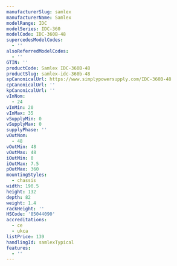```yaml
---
manufacturerSlug: samlex
manufacturerName: Samlex
modelRange: IDC
modelSeries: IDC-360
modelCode: IDC-360B-48
supercedesModelCodes:
  - ''
alsoReferredModelCodes:
  - ''
GTIN: ''
productCode: Samlex IDC-360B-48
productSlug: samlex-idc-360b-48
spCanonicalUrl: https://www.simplypowersupply.com/IDC-360B-48
cpCanonicalUrl: ''
kpCanonicalUrl: ''
vInNom:
  - 24
vInMin: 20
vInMax: 35
vSupplyMin: 0
vSupplyMax: 0
supplyPhase: ''
vOutNom:
  - 48
vOutMin: 48
vOutMax: 48
iOutMin: 0
iOutMax: 7.5
pOutMax: 360
mountingStyles:
  - chassis
width: 190.5
height: 132
depth: 82
weight: 1.4
rackHeight: ''
HSCode: '85044090'
accreditations:
  - ce
  - ukca
listPrice: 139
handlingId: samlexTypical
features:
  - ''
---
```

